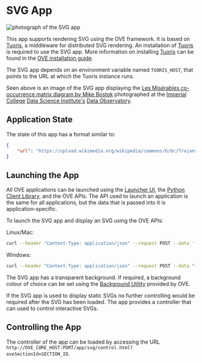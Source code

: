 # SVG App

![photograph of the SVG app](https://media.githubusercontent.com/media/ove/ove-docs/master/resources/358A4421.JPG "photograph of the SVG app")

This app supports rendering SVG using the OVE framework. It is based on [Tuoris](https://github.com/fvictor/tuoris), a middleware for distributed SVG rendering. An installation of [Tuoris](https://github.com/fvictor/tuoris) is required to use the SVG app. More information on installing [Tuoris](https://github.com/fvictor/tuoris) can be found in the [OVE installation guide](https://ove.readthedocs.io/en/stable/docs/INSTALLATION.html).

The SVG app depends on an environment variable named `TUORIS_HOST`, that points to the URL at which the Tuoris instance runs.

Seen above is an image of the SVG app displaying the [Les Misérables co-occurrence matrix diagram by Mike Bostok](https://bost.ocks.org/mike/miserables/) photographed at the [Imperial College](http://www.imperial.ac.uk) [Data Science Institute's](http://www.imperial.ac.uk/data-science/) [Data Observatory](http://www.imperial.ac.uk/data-science/data-observatory/).

## Application State

The state of this app has a format similar to:

```json
{
    "url": "https://upload.wikimedia.org/wikipedia/commons/6/6c/Trajans-Column-lower-animated.svg"
}
```

## Launching the App

All OVE applications can be launched using the [Launcher UI](https://ove.readthedocs.io/en/stable/ove-ui/packages/ove-ui-launcher/README.html), the [Python Client Library](https://ove.readthedocs.io/en/stable/ove-sdks/python/README.html), and the OVE APIs. The API used to launch an application is the same for all applications, but the data that is passed into it is application-specific.

To launch the SVG app and display an SVG using the OVE APIs:

Linux/Mac:

```sh
curl --header "Content-Type: application/json" --request POST --data '{"app": {"url": "http://OVE_CORE_HOST:PORT/app/svg","states": {"load": {"url": "https://upload.wikimedia.org/wikipedia/commons/6/6c/Trajans-Column-lower-animated.svg"}}}, "space": "OVE_SPACE", "h": 500, "w": 500, "y": 0, "x": 0}' http://OVE_CORE_HOST:PORT/section
```

Windows:

```sh
curl --header "Content-Type: application/json" --request POST --data "{\"app\": {\"url\": \"http://OVE_CORE_HOST:PORT/app/svg\", \"states\": {\"load\": {\"url\": \"https://upload.wikimedia.org/wikipedia/commons/6/6c/Trajans-Column-lower-animated.svg\"}}}, \"space\": \"OVE_SPACE\", \"h\": 500, \"w\": 500, \"y\": 0, \"x\": 0}" http://OVE_CORE_HOST:PORT/section
```

The SVG app has a transparent background. If required, a background colour of choice can be set using the [Background Utility](../ove-app-html/docs/UTIL_BACKGROUND.md) provided by OVE.

If the SVG app is used to display static SVGs no further controlling would be required after the SVG has been loaded. The app provides a controller that can used to control interactive SVGs.

## Controlling the App

The controller of the app can be loaded by accessing the URL `http://OVE_CORE_HOST:PORT/app/svg/control.html?oveSectionId=SECTION_ID`.
